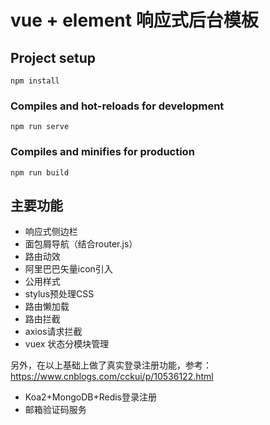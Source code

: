 # vue + element 响应式后台模板

## Project setup
```
npm install
```

### Compiles and hot-reloads for development
```
npm run serve
```

### Compiles and minifies for production
```
npm run build
```



## 主要功能

- 响应式侧边栏
- 面包屑导航（结合router.js）
- 路由动效
- 阿里巴巴矢量icon引入
- 公用样式
- stylus预处理CSS
- 路由懒加载
- 路由拦截
- axios请求拦截
- vuex 状态分模块管理

另外，在以上基础上做了真实登录注册功能，参考：https://www.cnblogs.com/cckui/p/10536122.html
- Koa2+MongoDB+Redis登录注册
- 邮箱验证码服务



 

